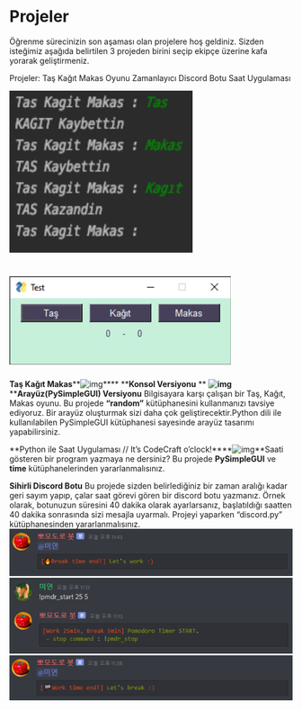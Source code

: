 # Projeler

Öğrenme sürecinizin son aşaması olan projelere hoş geldiniz. Sizden isteğimiz aşağıda belirtilen 3 projeden birini seçip ekipçe üzerine kafa yorarak geliştirmeniz. 

Projeler:
Taş Kağıt Makas Oyunu
Zamanlayıcı Discord Botu
Saat Uygulaması

![image-20210406121800814](figures\TasKagitMakas2.jpg)

# ![Taş Kağıt Makas](figures\TasKagitMakas.jpg)





**Taş Kağıt Makas****![img](https://lh6.googleusercontent.com/cC3Amu25BS1hYmr0-EDptTjnWBHc-CLE3ZLpB1cmQVkquS6P_BM_Yo8NQW0oryXRSP0zB2ceGHo3_XRJYtRAhTgoIGrbapu0uLuEanA_ZfdiNNkx1AL0hHqOa36ySkRePdwIxJg6)****
****Konsol Versiyonu**
**
****![img](https://lh4.googleusercontent.com/brm3TmOHZIXwgItCyXTgwdh0ULWbZrQHN8GqEw7S0r-IklcIlx_lcNd85uEpN7JlNZ7sYRkvtepP-rD5nTGNMAgTmMrQaoeVylJoGODeEB4wchPtsZGokXTmN4GtulfW7r7hi-cp)****
****Arayüz(PySimpleGUI) Versiyonu**
Bilgisayara karşı çalışan bir Taş, Kağıt, Makas oyunu. Bu projede **“random”** kütüphanesini kullanmanızı tavsiye ediyoruz. Bir arayüz oluşturmak sizi daha çok geliştirecektir.Python dili ile kullanılabilen PySimpleGUI kütüphanesi sayesinde arayüz tasarımı yapabilirsiniz.

**Python ile Saat Uygulaması // It’s CodeCraft o’clock!****![img](C:\GitHub\Python-Project\figures\clock)**Saati gösteren bir program yazmaya ne dersiniz? Bu projede **PySimpleGUI** ve **time** kütüphanelerinden yararlanmalısınız. 

**Sihirli Discord Botu**
Bu projede sizden belirlediğiniz bir zaman aralığı kadar geri sayım yapıp, çalar saat görevi gören bir discord botu yazmanız. Örnek olarak, botunuzun süresini 40 dakika olarak ayarlarsanız, başlatıldığı saatten 40 dakika sonrasında sizi mesajla uyarmalı. Projeyi yaparken “discord.py” kütüphanesinden yararlanmalısınız.
![img](figures\PomodoroBot.jpg)
![img](figures\PomodoroBot2.jpg)
**![img](figures\PomodoroBot3.jpg)**
